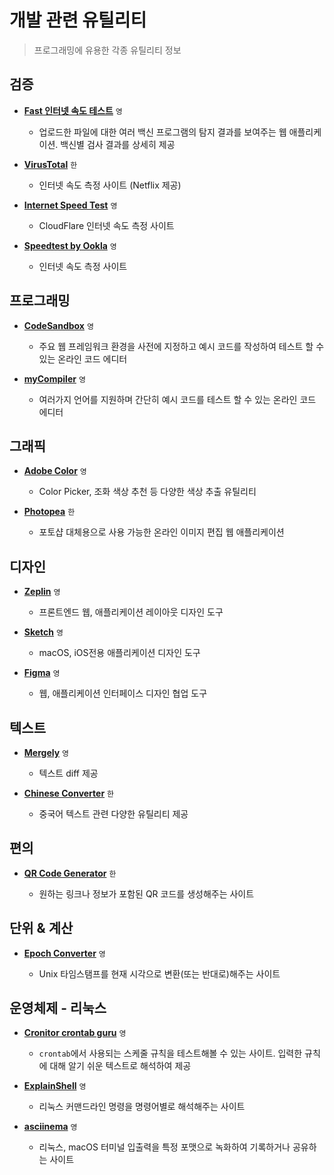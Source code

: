 # 개발 관련 유틸리티

> 프로그래밍에 유용한 각종 유틸리티 정보

## 검증

- **[Fast 인터넷 속도 테스트](https://www.virustotal.com)** `영`

  - 업로드한 파일에 대한 여러 백신 프로그램의 탐지 결과를 보여주는 웹 애플리케이션. 백신별 검사 결과를 상세히 제공

- **[VirusTotal](https://fast.com/ko)** `한`

  - 인터넷 속도 측정 사이트 (Netflix 제공)

- **[Internet Speed Test](https://speed.cloudflare.com)** `영`

  - CloudFlare 인터넷 속도 측정 사이트

- **[Speedtest by Ookla](https://www.speedtest.net)** `영`

  - 인터넷 속도 측정 사이트

## 프로그래밍

- **[CodeSandbox](https://codesandbox.io)** `영`

  - 주요 웹 프레임워크 환경을 사전에 지정하고 예시 코드를 작성하여 테스트 할 수 있는 온라인 코드 에디터

- **[myCompiler](https://www.mycompiler.io)** `영`

  - 여러가지 언어를 지원하며 간단히 예시 코드를 테스트 할 수 있는 온라인 코드 에디터

## 그래픽

- **[Adobe Color](https://color.adobe.com)** `영`

  - Color Picker, 조화 색상 추천 등 다양한 색상 추출 유틸리티

- **[Photopea](https://www.photopea.com)** `한`

  - 포토샵 대체용으로 사용 가능한 온라인 이미지 편집 웹 애플리케이션

## 디자인

- **[Zeplin](https://zeplin.io)** `영`

  - 프론트엔드 웹, 애플리케이션 레이아웃 디자인 도구

- **[Sketch](https://www.sketch.com)** `영`

  - macOS, iOS전용 애플리케이션 디자인 도구

- **[Figma](https://www.figma.com)** `영`

  - 웹, 애플리케이션 인터페이스 디자인 협업 도구

## 텍스트

- **[Mergely](https://editor.mergely.com)** `영`

  - 텍스트 diff 제공

- **[Chinese Converter](https://www.chineseconverter.com/kr)** `한`

  - 중국어 텍스트 관련 다양한 유틸리티 제공

## 편의

- **[QR Code Generator](https://ko.qr-code-generator.com)** `한`

  - 원하는 링크나 정보가 포함된 QR 코드를 생성해주는 사이트

## 단위 & 계산

- **[Epoch Converter](https://www.epochconverter.com)** `영`

  - Unix 타임스탬프를 현재 시각으로 변환(또는 반대로)해주는 사이트

## 운영체제 - 리눅스

- **[Cronitor crontab guru](https://crontab.guru)** `영`

  - `crontab`에서 사용되는 스케줄 규칙을 테스트해볼 수 있는 사이트. 입력한 규칙에 대해 알기 쉬운 텍스트로 해석하여 제공

- **[ExplainShell](https://explainshell.com)** `영`

  - 리눅스 커맨드라인 명령을 명령어별로 해석해주는 사이트

- **[asciinema](https://asciinema.org)** `영`

  - 리눅스, macOS 터미널 입출력을 특정 포맷으로 녹화하여 기록하거나 공유하는 사이트
